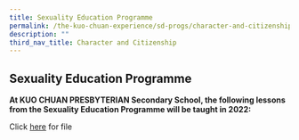```yaml
---
title: Sexuality Education Programme
permalink: /the-kuo-chuan-experience/sd-progs/character-and-citizenship-programme/sexuality-education-programme/
description: ""
third_nav_title: Character and Citizenship
---
```

## Sexuality Education Programme


**At KUO CHUAN PRESBYTERIAN Secondary School, the following lessons from the Sexuality Education Programme will be taught in 2022:**

Click [here](/files/KCPSS%20info%20on%20SEd%20for%20sch%20website%20sec%202022.pdf) for file